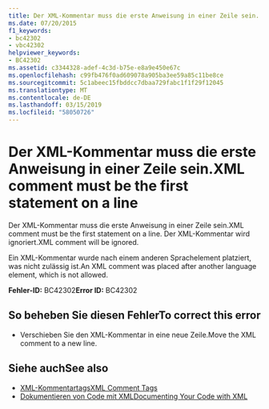 ```yaml
---
title: Der XML-Kommentar muss die erste Anweisung in einer Zeile sein.
ms.date: 07/20/2015
f1_keywords:
- bc42302
- vbc42302
helpviewer_keywords:
- BC42302
ms.assetid: c3344328-adef-4c3d-b75e-e8a9e450e67c
ms.openlocfilehash: c99fb476f0ad609078a905ba3ee59a85c11be8ce
ms.sourcegitcommit: 5c1abeec15fbddcc7dbaa729fabc1f1f29f12045
ms.translationtype: MT
ms.contentlocale: de-DE
ms.lasthandoff: 03/15/2019
ms.locfileid: "58050726"
---
```

# <a name="xml-comment-must-be-the-first-statement-on-a-line"></a><span data-ttu-id="3acae-102">Der XML-Kommentar muss die erste Anweisung in einer Zeile sein.</span><span class="sxs-lookup"><span data-stu-id="3acae-102">XML comment must be the first statement on a line</span></span>
<span data-ttu-id="3acae-103">Der XML-Kommentar muss die erste Anweisung in einer Zeile sein.</span><span class="sxs-lookup"><span data-stu-id="3acae-103">XML comment must be the first statement on a line.</span></span> <span data-ttu-id="3acae-104">Der XML-Kommentar wird ignoriert.</span><span class="sxs-lookup"><span data-stu-id="3acae-104">XML comment will be ignored.</span></span>  
  
 <span data-ttu-id="3acae-105">Ein XML-Kommentar wurde nach einem anderen Sprachelement platziert, was nicht zulässig ist.</span><span class="sxs-lookup"><span data-stu-id="3acae-105">An XML comment was placed after another language element, which is not allowed.</span></span>  
  
 <span data-ttu-id="3acae-106">**Fehler-ID:** BC42302</span><span class="sxs-lookup"><span data-stu-id="3acae-106">**Error ID:** BC42302</span></span>  
  
## <a name="to-correct-this-error"></a><span data-ttu-id="3acae-107">So beheben Sie diesen Fehler</span><span class="sxs-lookup"><span data-stu-id="3acae-107">To correct this error</span></span>  
  
-   <span data-ttu-id="3acae-108">Verschieben Sie den XML-Kommentar in eine neue Zeile.</span><span class="sxs-lookup"><span data-stu-id="3acae-108">Move the XML comment to a new line.</span></span>  
  
## <a name="see-also"></a><span data-ttu-id="3acae-109">Siehe auch</span><span class="sxs-lookup"><span data-stu-id="3acae-109">See also</span></span>

- [<span data-ttu-id="3acae-110">XML-Kommentartags</span><span class="sxs-lookup"><span data-stu-id="3acae-110">XML Comment Tags</span></span>](../../visual-basic/language-reference/xmldoc/index.md)
- [<span data-ttu-id="3acae-111">Dokumentieren von Code mit XML</span><span class="sxs-lookup"><span data-stu-id="3acae-111">Documenting Your Code with XML</span></span>](../../visual-basic/programming-guide/program-structure/documenting-your-code-with-xml.md)
